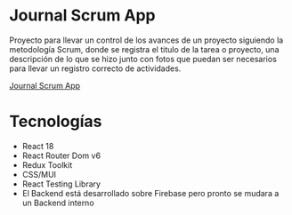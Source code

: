 # Journal Scrum App

Proyecto para llevar un control de los avances de un proyecto siguiendo la metodología Scrum, donde se registra el titulo de la tarea o proyecto, una descripción de lo que se hizo junto con fotos que puedan ser necesarios para llevar un registro correcto de actividades.

[Journal Scrum App](https://jioxel.github.io/Journal-Scrum-Project/)

# Tecnologías 
* React 18
* React Router Dom v6
* Redux Toolkit
* CSS/MUI 
* React Testing Library
* El Backend está desarrollado sobre Firebase pero pronto se mudara a un Backend interno 
